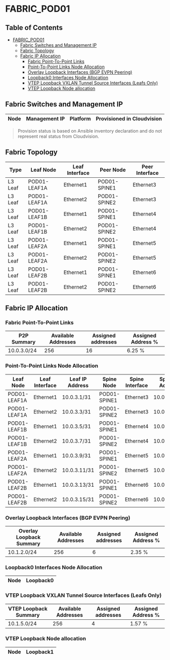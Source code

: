 # FABRIC_POD01

## Table of Contents

- [FABRIC_POD01](#fabricpod01 )
  - [Fabric Switches and Management IP](#fabric-switches-and-management-ip)
  - [Fabric Topology](#fabric-topology)
  - [Fabric IP Allocation](#fabric-ip-allocation)
    - [Fabric Point-To-Point Links](#fabric-point-to-point-links)
    - [Point-To-Point Links Node Allocation](#point-to-point-links-node-allocation)
    - [Overlay Loopback Interfaces (BGP EVPN Peering)](#overlay-loopback-interfaces-bgp-evpn-peering)
    - [Loopback0 Interfaces Node Allocation](#loopback0-interfaces-node-allocation)
    - [VTEP Loopback VXLAN Tunnel Source Interfaces (Leafs Only)](#vtep-loopback-vxlan-tunnel-source-interfaces-leafs-only)
    - [VTEP Loopback Node allocation](#vtep-loopback-node-allocation)

## Fabric Switches and Management IP

| Node | Management IP | Platform | Provisioned in Cloudvision |
| ---- | ------------- | -------- | -------------------------- |

> Provision status is based on Ansible inventory declaration and do not represent real status from Cloudvision.

## Fabric Topology

| Type | Leaf Node | Leaf Interface | Peer Node | Peer Interface |
| ---- | --------- | -------------- | --------- | -------------- |
| L3 Leaf | POD01-LEAF1A | Ethernet1 | POD01-SPINE1 | Ethernet3 |
| L3 Leaf | POD01-LEAF1A | Ethernet2 | POD01-SPINE2 | Ethernet3 |
| L3 Leaf | POD01-LEAF1B | Ethernet1 | POD01-SPINE1 | Ethernet4 |
| L3 Leaf | POD01-LEAF1B | Ethernet2 | POD01-SPINE2 | Ethernet4 |
| L3 Leaf | POD01-LEAF2A | Ethernet1 | POD01-SPINE1 | Ethernet5 |
| L3 Leaf | POD01-LEAF2A | Ethernet2 | POD01-SPINE2 | Ethernet5 |
| L3 Leaf | POD01-LEAF2B | Ethernet1 | POD01-SPINE1 | Ethernet6 |
| L3 Leaf | POD01-LEAF2B | Ethernet2 | POD01-SPINE2 | Ethernet6 |

## Fabric IP Allocation

### Fabric Point-To-Point Links

| P2P Summary | Available Addresses | Assigned addresses | Assigned Address % |
| ----------- | ------------------- | ------------------ | ------------------ |
| 10.0.3.0/24 | 256 | 16 | 6.25 % |

### Point-To-Point Links Node Allocation

| Leaf Node | Leaf Interface | Leaf IP Address | Spine Node | Spine Interface | Spine IP Address |
| --------- | -------------- | --------------- | ---------- | --------------- | ---------------- |
| POD01-LEAF1A | Ethernet1 | 10.0.3.1/31 | POD01-SPINE1 | Ethernet3 | 10.0.3.0/31 |
| POD01-LEAF1A | Ethernet2 | 10.0.3.3/31 | POD01-SPINE2 | Ethernet3 | 10.0.3.2/31 |
| POD01-LEAF1B | Ethernet1 | 10.0.3.5/31 | POD01-SPINE1 | Ethernet4 | 10.0.3.4/31 |
| POD01-LEAF1B | Ethernet2 | 10.0.3.7/31 | POD01-SPINE2 | Ethernet4 | 10.0.3.6/31 |
| POD01-LEAF2A | Ethernet1 | 10.0.3.9/31 | POD01-SPINE1 | Ethernet5 | 10.0.3.8/31 |
| POD01-LEAF2A | Ethernet2 | 10.0.3.11/31 | POD01-SPINE2 | Ethernet5 | 10.0.3.10/31 |
| POD01-LEAF2B | Ethernet1 | 10.0.3.13/31 | POD01-SPINE1 | Ethernet6 | 10.0.3.12/31 |
| POD01-LEAF2B | Ethernet2 | 10.0.3.15/31 | POD01-SPINE2 | Ethernet6 | 10.0.3.14/31 |

### Overlay Loopback Interfaces (BGP EVPN Peering)

| Overlay Loopback Summary | Available Addresses | Assigned addresses | Assigned Address % |
| ------------------------ | ------------------- | ------------------ | ------------------ |
| 10.1.2.0/24 | 256 | 6 | 2.35 % |

### Loopback0 Interfaces Node Allocation

| Node | Loopback0 |
| ---- | --------- |

### VTEP Loopback VXLAN Tunnel Source Interfaces (Leafs Only)

| VTEP Loopback Summary | Available Addresses | Assigned addresses | Assigned Address % |
| --------------------- | ------------------- | ------------------ | ------------------ |
| 10.1.5.0/24 | 256 | 4 | 1.57 % |

### VTEP Loopback Node allocation

| Node | Loopback1 |
| ---- | --------- |
